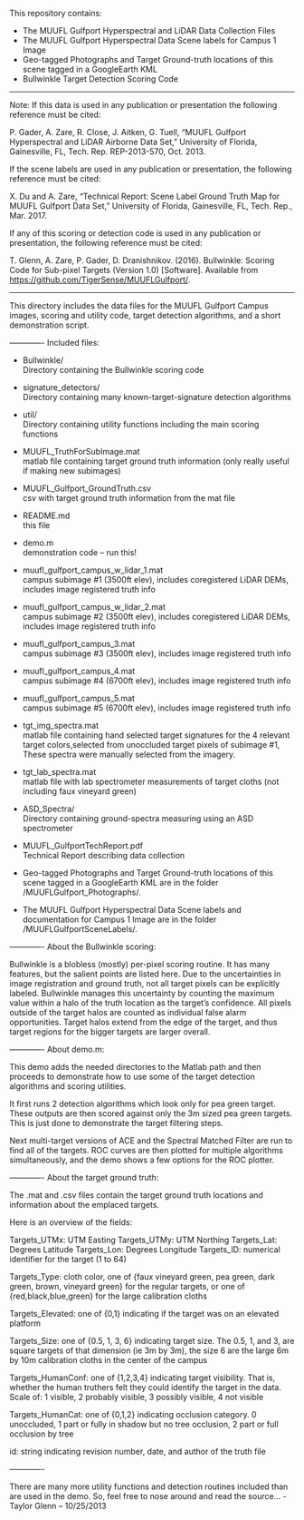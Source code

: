 This repository contains: 
* The MUUFL Gulfport Hyperspectral and LiDAR Data Collection Files  
* The MUUFL Gulfport Hyperspectral Data Scene labels for Campus 1 Image
* Geo-tagged Photographs and Target Ground-truth locations of this scene tagged in a GoogleEarth KML
* Bullwinkle Target Detection Scoring Code

****
Note:  If this data is used in any publication or presentation the following reference must be cited:

  P. Gader, A. Zare, R. Close, J. Aitken, G. Tuell, “MUUFL Gulfport Hyperspectral and LiDAR Airborne Data Set,”  University of Florida, Gainesville, FL, Tech. Rep. REP-2013-570, Oct. 2013.

If the scene labels are used in any publication or presentation, the following reference must be cited: 

  X. Du and A. Zare, “Technical Report: Scene Label Ground Truth Map for MUUFL Gulfport Data Set,” University of Florida, Gainesville, FL, Tech. Rep., Mar. 2017.


If any of this scoring or detection code is used in any publication or presentation, the following reference must be cited:
  
  T. Glenn, A. Zare, P. Gader, D. Dranishnikov. (2016). Bullwinkle: Scoring Code for Sub-pixel Targets (Version 1.0) [Software]. Available from https://github.com/TigerSense/MUUFLGulfport/.
****

This directory includes the data files for the MUUFL Gulfport Campus images,
scoring and utility code, target detection algorithms, and a short demonstration script.

————-
Included files:

* Bullwinkle/                                          
  Directory containing the Bullwinkle scoring code

* signature_detectors/                                 
  Directory containing many known-target-signature detection algorithms

* util/                                               
  Directory containing utility functions including the main scoring functions

* MUUFL_TruthForSubImage.mat                          
  matlab file containing target ground truth information (only really useful if making new subimages)

* MUUFL_Gulfport_GroundTruth.csv                      
  csv with target ground truth information from the mat file

* README.md                                           
  this file

* demo.m                                              
  demonstration code – run this!

* muufl_gulfport_campus_w_lidar_1.mat                 
  campus subimage #1 (3500ft elev), includes coregistered LiDAR DEMs, includes image registered truth info

* muufl_gulfport_campus_w_lidar_2.mat                 
  campus subimage #2 (3500ft elev), includes coregistered LiDAR DEMs, includes image registered truth info

* muufl_gulfport_campus_3.mat                         
  campus subimage #3 (3500ft elev), includes image registered truth info

* muufl_gulfport_campus_4.mat                         
  campus subimage #4 (6700ft elev), includes image registered truth info

* muufl_gulfport_campus_5.mat                         
 campus subimage #5 (6700ft elev), includes image registered truth info

* tgt_img_spectra.mat                                 
 matlab file containing hand selected target signatures for the 4 relevant target colors,selected from unoccluded target pixels of subimage #1, These spectra were manually selected from the imagery.

* tgt_lab_spectra.mat                                 
 matlab file with lab spectrometer measurements of target cloths (not including faux vineyard green)

* ASD_Spectra/                                        
 Directory containing ground-spectra measuring using an ASD spectrometer
 
* MUUFL_GulfportTechReport.pdf                        
 Technical Report describing data collection

* Geo-tagged Photographs and Target Ground-truth locations of this scene tagged in a GoogleEarth KML are in the folder /MUUFLGulfport_Photographs/. 

* The MUUFL Gulfport Hyperspectral Data Scene labels and documentation for Campus 1 Image are in the folder /MUUFLGulfportSceneLabels/.

————-
About the Bullwinkle scoring:

Bullwinkle is a blobless (mostly) per-pixel scoring routine. It has many features, but the salient points are listed here.
Due to the uncertainties in image registration and ground truth, not all target pixels can be explicitly labeled.
Bullwinkle manages this uncertainty by counting the maximum value within a halo of the truth location as the target’s confidence.
All pixels outside of the target halos are counted as individual false alarm opportunities.
Target halos extend from the edge of the target, and thus target regions for the bigger targets are larger overall.

————-
About demo.m:

This demo adds the needed directories to the Matlab path and then proceeds to demonstrate how to use some of the target detection algorithms and scoring utilities.

It first runs 2 detection algorithms which look only for pea green target. These outputs are then scored against only the 3m sized pea green targets. This is just done to demonstrate the target filtering steps.

Next multi-target versions of ACE and the Spectral Matched Filter are run to find all of the targets. ROC curves are then plotted for multiple algorithms simultaneously, and the demo shows a few options for the ROC plotter.

————-
About the target ground truth:

The .mat and .csv files contain the target ground truth locations and information about the emplaced targets.

Here is an overview of the fields:

Targets_UTMx:  UTM Easting
Targets_UTMy:  UTM Northing
Targets_Lat:   Degrees Latitude
Targets_Lon:   Degrees Longitude
Targets_ID:    numerical identifier for the target (1 to 64)

Targets_Type:  cloth color, one of {faux vineyard green, pea green, dark green, brown, vineyard green} for the regular targets, or one of {red,black,blue,green} for the large calibration cloths

Targets_Elevated:  one of {0,1} indicating if the target was on an elevated platform

Targets_Size:  one of {0.5, 1, 3, 6} indicating target size. The 0.5, 1, and 3, are square targets of that dimension (ie 3m by 3m), the size 6 are the large 6m by 10m calibration cloths in the center of the campus

Targets_HumanConf: one of {1,2,3,4} indicating target visibility. That is, whether the human truthers felt they could identify the target in the data. Scale of: 1 visible, 2 probably visible, 3 possibly visible, 4 not visible

Targets_HumanCat: one of {0,1,2} indicating occlusion category. 0 unoccluded, 1 part or fully in shadow but no tree occlusion, 2 part or full occlusion by tree

id: string indicating revision number, date, and author of the truth file

————-

There are many more utility functions and detection routines included than are used in the demo. So, feel free to nose around and read the source…
-Taylor Glenn  – 10/25/2013
